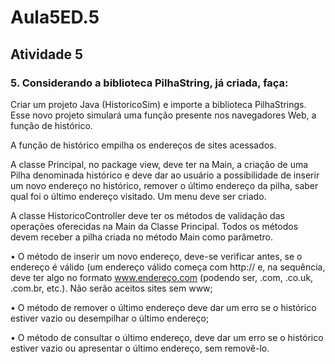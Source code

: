 # Aula5ED.5
## Atividade 5

### 5. Considerando a biblioteca PilhaString, já criada, faça:
  
Criar um projeto Java (HistoricoSim) e importe a biblioteca PilhaStrings. Esse novo projeto simulará uma função presente nos navegadores Web, a função de histórico.

A função de histórico empilha os endereços de sites acessados.

A classe Principal, no package view, deve ter na Main, a criação de uma Pilha denominada histórico e deve dar ao usuário a possibilidade de inserir um novo endereço no histórico, remover o último endereço da pilha, saber qual foi o último endereço visitado. Um menu deve ser criado.

A classe HistoricoController deve ter os métodos de validação das operações oferecidas na Main da Classe Principal. Todos os métodos devem receber a pilha criada no método Main como parâmetro.

• O método de inserir um novo endereço, deve-se verificar antes, se o endereço é válido (um endereço válido começa com http:// e, na sequência, deve ter algo no formato www.endereço.com (podendo ser, .com, .co.uk, .com.br, etc.). Não serão aceitos sites sem www;

• O método de remover o último endereço deve dar um erro se o histórico estiver vazio ou desempilhar o último endereço;

• O método de consultar o último endereço, deve dar um erro se o histórico estiver vazio ou apresentar o último endereço, sem removê-lo.
